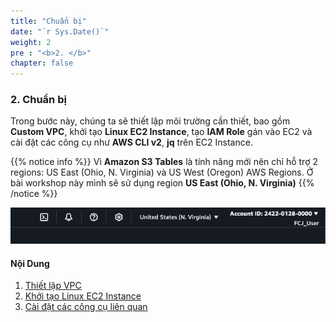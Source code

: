 ```yaml
---
title: "Chuẩn bị"
date: "`r Sys.Date()`"
weight: 2
pre : "<b>2. </b>"
chapter: false
---
```


### 2. Chuẩn bị 

Trong bước này, chúng ta sẽ thiết lập môi trường cần thiết, bao gồm **Custom VPC**, khởi tạo **Linux EC2 Instance**, tạo **IAM Role** gán vào EC2 và cài đặt các công cụ như **AWS CLI v2**, **jq** trên EC2 Instance.

{{% notice info %}}
Vì **Amazon S3 Tables** là tính năng mới nên chỉ hỗ trợ 2 regions: US East (Ohio, N. Virginia) và US West (Oregon) AWS Regions. Ở bài workshop này mình sẽ sử dụng region **US East (Ohio, N. Virginia)**
{{% /notice %}}

<!-- Hình ảnh 1 -->
![region](image.png)

#### Nội Dung
1. [Thiết lập VPC](1-setting-up-vpc)
2. [Khởi tạo Linux EC2 Instance](2-deploying-linux-EC2)
3. [Cài đặt các công cụ liên quan](3-installing-tools)
